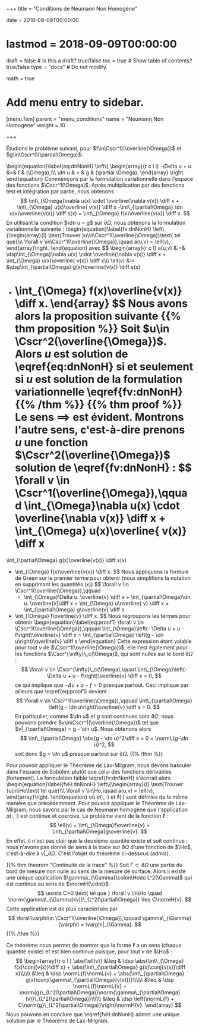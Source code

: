 +++
title = "Conditions de Neumann Non Homogène"

date = 2018-09-09T00:00:00
# lastmod = 2018-09-09T00:00:00

draft = false  # Is this a draft? true/false
toc = true  # Show table of contents? true/false
type = "docs"  # Do not modify.

math = true

# Add menu entry to sidebar.
[menu.fem]
  parent = "menu_conditions"
  name = "Neumann Non Homogène"
  weight = 10

+++
$\newcommand{\Cb}{\mathbb{C}}$
$\newcommand{\Nb}{\mathbb{N}}$
$\newcommand{\Rb}{\mathbb{R}}$
$\newcommand{\PS}[2]{\left(#1,#2\right)}$
$\newcommand{\PSV}[2]{\PS{#1}{#2}\_V}$
$\newcommand{\PSL}[2]{\PS{#1}{#2}\_{L^2(\Omega)}}$
$\newcommand{\PSH}[2]{\PS{#1}{#2}\_{H^1(\Omega)}}$
$\newcommand{\norm}[1]{\left\\|#1\right\\|}$
$\newcommand{\normH}[1]{\left\\|#1\right\\|\_{H^1(\Omega)}}$
$\newcommand{\normL}[1]{\left\\|#1\right\\|\_{L^2(\Omega)}}$
$\newcommand{\abs}[1]{\left|#1\right|}$
$\newcommand{\xx}{\mathbf{x}}$
$\newcommand{\yy}{\mathbf{y}}$
$\newcommand{\zz}{\mathbf{z}}$
$\newcommand{\nn}{\mathbf{n}}$
$\newcommand{\Ccal}{\mathcal{C}}$
$\newcommand{\Cscr}{\mathscr{C}}$
$\newcommand{\omegai}{\omega\_i}$
$\newcommand{\dsp}{\displaystyle}$
$\newcommand{\diff}{{\rm d}}$
$\newcommand{\conj}[1]{\overline{#1}}$
$\newcommand{\dn}{\partial_\nn}$
$\newcommand{\supp}{\mathrm{supp}}$
$\newcommand{\enstq}[2]{\left\\{#1 \mathrel{}\middle|\mathrel{}#2\right\\}}$
$\newcommand{\Image}{\mathrm{Im}}$
$\newcommand{\Ker}{\mathrm{Ker}}$
$\newcommand{\dxi}{\partial\_{x\_i}}$
$\newcommand{\di}{\partial\_{i}}$
$\newcommand{\dj}{\partial\_{j}}$
$\newcommand{\Ho}{H^1(\Omega)}$
$\newcommand{\Lo}{L^2(\Omega)}$


Étudions le problème suivant, pour $f\in\Cscr^0(\overline{\Omega})$ et $g\in\Cscr^0(\partial\Omega)$:

\begin{equation}\label{eq:dnNonH}
 \left\\{ 
   \begin{array}{r c l l}
    -\Delta u + u &=& f & (\Omega),\\\\\\
    \dn u & = & g & (\partial \Omega).
  \end{array}
  \right.
\end{equation}
Commençons par la formulation variationnelle dans l'espace des fonctions $\Cscr^1(\Omega)$. Après multiplication par des fonctions test et intégration par partie, nous obtenons
$$
\int\_{\Omega}\nabla u(x) \cdot \overline{\nabla v(x)} \diff x +
\int\_{\Omega}  u(x)\overline{ v(x)} \diff x
-\int\_{\partial\Omega} \dn u(x)\overline{v(x)} \diff s(x)
= \int\_{\Omega} f(x)\overline{v(x)} \diff x.
$$
En utilisant la condition $\dn u = g$ sur $\partial\Omega$, nous obtenons la formulation variationnelle suivante :
\begin{equation}\label{fv:dnNonH}
  \left\\{\begin{array}{l}
    \text{Trouver }u\in\Cscr^1(\overline{\Omega})\text{ tel que}\\\\\\
    \forall v \in\Cscr^1(\overline{\Omega}),\quad a(u,v) = \ell(v),
  \end{array}\right.
\end{equation}
avec
$$
\begin{array}{r c l}
  a(u,v) &:=& \dsp\int\_{\Omega}\nabla u(x) \cdot \overline{\nabla v(x)} \diff x +
  \int\_{\Omega}  u(x)\overline{ v(x)} \diff x\\\\\\
  \ell(v) &:= &\dsp\int\_{\partial\Omega} g(x)\overline{v(x)} \diff s(x)
  + \int\_{\Omega} f(x)\overline{v(x)} \diff x.
\end{array}
$$
Nous avons alors la proposition suivante
{{% thm proposition %}}
Soit $u\in \Cscr^2(\overline{\Omega})$. Alors $u$ est solution de \eqref{eq:dnNonH} si et seulement si $u$ est solution de la formulation variationnelle \eqref{fv:dnNonH}
{{% /thm %}}
{{% thm proof %}}
  Le sens $\implies$ est évident. Montrons l'autre sens, c'est-à-dire prenons $u$ une fonction $\Cscr^2(\overline{\Omega})$ solution de \eqref{fv:dnNonH} :
  $$
    \forall v \in \Cscr^1(\overline{\Omega}),\qquad 
    \int\_{\Omega}\nabla u(x) \cdot \overline{\nabla v(x)} \diff x +
    \int\_{\Omega}  u(x)\overline{ v(x)} \diff x
    =
\int\_{\partial\Omega} g(x)\overline{v(x)} \diff s(x)
+ \int\_{\Omega} f(x)\overline{v(x)} \diff x.
$$
Nous appliquons la formule de Green sur le premier terme pour obtenir (nous simplifions la notation en supprimant les quantités $(x)$)
  $$
    \forall v \in \Cscr^1(\overline{\Omega}),\qquad 
    - \int\_{\Omega}\Delta u. \overline{v} \diff x +
    \int\_{\partial\Omega}\dn u. \overline{v}\diff x +
    \int\_{\Omega}  u\overline{ v} \diff x
    =
\int\_{\partial\Omega} g\overline{v} \diff s
+ \int\_{\Omega} f\overline{v} \diff x.
$$
Nous regroupons les termes pour obtenir
  \begin{equation}\label{eq:proof1}
    \forall v \in \Cscr^1(\overline{\Omega}),\qquad 
     \int\_{\Omega}\left(- \Delta u + u - f\right)\overline{v} \diff x =
\int\_{\partial\Omega} \left(g - \dn u\right)\overline{v} \diff s
\end{equation}
Cette expression étant valable pour tout $v$ de $\Cscr^1(\overline{\Omega})$, elle l'est également pour les fonctions $\Cscr^{\infty}\_c(\Omega)$, qui sont nulles sur le bord $\partial\Omega$ :
$$
  \forall v \in \Cscr^{\infty}\_c(\Omega),\quad 
    \int\_{\Omega}\left(- \Delta u + u - f\right)\overline{v} \diff x = 0,
$$
ce qui implique que $- \Delta u + u -f = 0$ presque partout. Ceci implique par ailleurs que \eqref{eq:proof1} devient :
  $$
    \forall v \in \Cscr^1(\overline{\Omega}),\qquad 
\int\_{\partial\Omega} \left(g - \dn u\right)\overline{v} \diff s = 0.
$$
En particulier, comme $\dn u$ et $g$ sont continues sont $\partial\Omega$, nous pouvons prendre $v\in\Cscr^1(\overline{\Omega})$ tel que $v|_{\partial\Omega} = g - \dn u$. Nous obtenons alors
  $$
\int\_{\partial\Omega} \abs{g - \dn u}^2\diff s = 0 = \normL{g-\dn u}^2,
$$
  soit donc $g = \dn u$ presque partout sur $\partial\Omega$.
{{% /thm %}}


Pour pouvoir appliquer le Théorème de Lax-Milgram, nous devons basculer dans l'espace de Sobolev, plutôt que celui des fonctions dérivables (fortement). La formulation faible \eqref{fv:dnNonH} s'écrirait alors
\begin{equation}\label{fvH:dnNonH}
  \left\\{\begin{array}{l}
           \text{Trouver }u\in\Ho\text{ tel que}\\\\\\
           \forall v \in\Ho,\quad a(u,v) = \ell(v),
  \end{array}\right.
\end{equation}
où $a(\cdot,\cdot)$ et $\ell(\cdot)$ sont définies de la même manière que précédemment. Pour pouvoir appliquer le Théorème de Lax-Milgram, nous savons par le cas de Neumann homogène que l'application $a(\cdot,\cdot)$ est continue et coercive. Le problème vient de la fonction $\ell$ :
$$
\ell(v) = \int\_{\Omega}f\overline{v} + \int\_{\partial\Omega}g\overline{v}.
$$
En effet, il n'est pas clair que la deuxième quantité existe et soit continue : nous n'avons pas donné de sens à la trace sur $\partial\Omega$ d'une fonction de $\Ho$, c'est-à-dire à $v|\_{\partial\Omega}$. C'est l'objet du théorème ci-dessous (admis).

{{% thm theorem "Continuité de la trace" %}}
  Soit $\Gamma\subset\partial\Omega$ une partie du bord de mesure non nulle au sens de la mesure de surface. Alors il existe une unique application $\gamma\_{\Gamma}\colon\Ho\to L^2(\Gamma)$ qui est continue au sens de $\normH{\cdot}$ :
  $$
\exists C>0 \text{ tel que } \forall v \in\Ho \quad \norm{\gamma\_{\Gamma}(v)}\_{L^2(\partial\Omega)} \leq C\normH{v}.
  $$
  Cette application est de plus caractérisée par
  $$
\forall\varphi\in \Cscr^1(\overline{\Omega}),\qquad \gamma\_{\Gamma}(\varphi) = \varphi|_{\Gamma}.
  $$
{{% /thm %}}

Ce théorème nous permet de montrer que la forme $\ell$ a un sens (chaque quantité existe) et est bien continue puisque, pour tout $v$ de $\Ho$ :
$$
\begin{array}{r c l }
  \abs{\ell(v)} &\leq & \dsp \abs{\int\_{\Omega} f(x)\conj{v(x)}\diff x} + \abs{\int\_{\partial\Omega} g(x)\conj{v(x)}\diff x}\\\\\\
    &\leq & \dsp \normL{f}\normL{v} + \abs{\int\_{\partial\Omega} g(x)\conj{\gamma\_{\partial\Omega}(v(x))}}\\\\\\
    &\leq & \dsp \normL{f}\normL{v} + \norm{g}\_{L^2(\partial\Omega)}\norm{\gamma\_{\partial\Omega}(v)}\_{L^2(\partial\Omega)}\\\\\\
    &\leq & \dsp \left(\normL{f} + C\norm{g}\_{L^2(\partial\Omega)}\right)\normH{v}.
\end{array}
$$
Nous pouvons en conclure que \eqref{fvH:dnNonH} admet une unique solution par le Théorème de Lax-Milgram.
